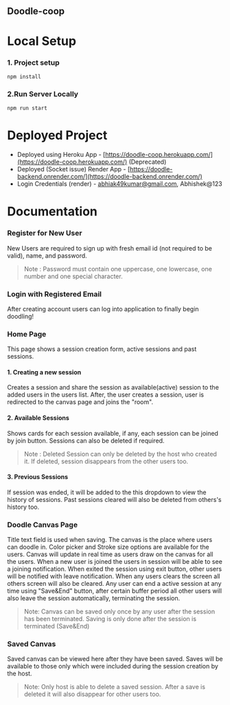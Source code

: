 ## Doodle-coop

# Local Setup

### 1. Project setup

```
npm install
```

### 2.Run Server Locally

```
npm run start
```

# Deployed Project

- Deployed using Heroku App - [https://doodle-coop.herokuapp.com/](https://doodle-coop.herokuapp.com/) (Deprecated)
- Deployed (Socket issue) Render App - [https://doodle-backend.onrender.com/](https://doodle-backend.onrender.com/)
- Login Credentials (render) - abhiak49kumar@gmail.com, Abhishek@123

# Documentation

### Register for New User

New Users are required to sign up with fresh email id (not required to be valid), name, and password.

> Note : Password must contain one uppercase, one lowercase, one number and one special character.

### Login with Registered Email

After creating account users can log into application to finally begin doodling!

### Home Page

This page shows a session creation form, active sessions and past sessions.

#### 1. Creating a new session

Creates a session and share the session as available(active) session to the added users in the users list.
After, the user creates a session, user is redirected to the canvas page and joins the "room".

#### 2. Available Sessions

Shows cards for each session available, if any, each session can be joined by join button.
Sessions can also be deleted if required.

> Note : Deleted Session can only be deleted by the host who created it. If deleted, session disappears from the other users too.

#### 3. Previous Sessions

If session was ended, it will be added to the this dropdown to view the history of sessions.
Past sessions cleared will also be deleted from others's history too.

### Doodle Canvas Page

Title text field is used when saving.
The canvas is the place where users can doodle in. Color picker and Stroke size options are available for the users.
Canvas will update in real time as users draw on the canvas for all the users.
When a new user is joined the users in session will be able to see a joining notification.
When exited the session using exit button, other users will be notified with leave notification.
When any users clears the screen all others screen will also be cleared.
Any user can end a active session at any time using "Save&End" button, after certain buffer period all other users will also leave the session automatically, terminating the session.

> Note: Canvas can be saved only once by any user after the session has been terminated. Saving is only done after the session is terminated (Save&End)

### Saved Canvas

Saved canvas can be viewed here after they have been saved.
Saves will be available to those only which were included during the session creation by the host.

> Note: Only host is able to delete a saved session. After a save is deleted it will also disappear for other users too.

